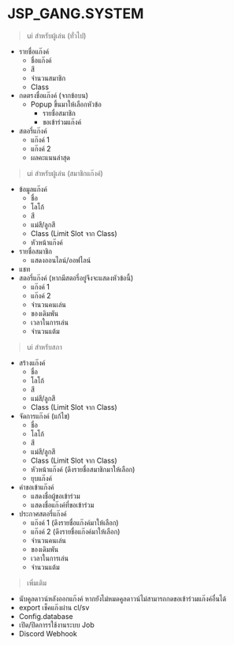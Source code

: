# JSP_GANG.SYSTEM

> ui สำหรับผู้เล่น (ทั่วไป)
  - รายชื่อแก๊งค์
    - ชื่อแก๊งค์
    - สี
    - จำนวนสมาชิก
    - Class
  - กดตรงชื่อแก๊งค์ (จากข้อบน)
    - Popup ขึ้นมาให้เลือกหัวข้อ
      - รายชื่อสมาชิก
      - ขอเข้าร่วมแก๊งค์
  - สตอรี่แก๊งค์
    - แก๊งค์ 1
    - แก๊งค์ 2
    - ผลคะแนนล่าสุด

> ui สำหรับผู้เล่น (สมาชิกแก๊งค์)
  - ข้อมูลแก๊งค์
    - ชื่อ
    - โลโก้
    - สี
    - แม่สี/ลูกสี
    - Class (Limit Slot จาก Class)
    - หัวหน้าแก๊งค์
  - รายชื่อสมาชิก
    - แสดงออนไลน์/ออฟไลน์
  - แชท
  - สตอรี่แก๊งค์ (หากมีสตอรี่อยู่จึงจะแสดงหัวข้อนี้)
    - แก๊งค์ 1
    - แก๊งค์ 2
    - จำนวนคนเล่น
    - ของเดิมพัน
    - เวลาในการเล่น
    - จำนวนแต้ม

> ui สำหรับสภา
  - สร้างแก๊งค์
    - ชื่อ
    - โลโก้
    - สี
    - แม่สี/ลูกสี
    - Class (Limit Slot จาก Class)
  - จัดการแก๊งค์ (แก้ไข)
    - ชื่อ
    - โลโก้
    - สี
    - แม่สี/ลูกสี
    - Class (Limit Slot จาก Class)
    - หัวหน้าแก๊งค์ (ดึงรายชื่อสมาชิกมาให้เลือก)
    - ยุบแก๊งค์
  - คำขอเข้าแก๊งค์
    - แสดงชื่อผู้ขอเข้าร่วม
    - แสดงชื่อแก๊งค์ที่ขอเข้าร่วม
  - ประกาศสตอรี่แก๊งค์
    - แก๊งค์ 1 (ดึงรายชื่อแก๊งค์มาให้เลือก)
    - แก๊งค์ 2 (ดึงรายชื่อแก๊งค์มาให้เลือก)
    - จำนวนคนเล่น
    - ของเดิมพัน
    - เวลาในการเล่น
    - จำนวนแต้ม

> เพิ่มเติม
  - นับคูลดาวน์หลังออกแก๊งค์ หากยังไม่หมดคูลดาวน์ไม่สามารถกดขอเข้าร่วมแก๊งค์อื่นได้
  - export เช็คแก๊งผ่าน cl/sv
  - Config.database
  - เปิด/ปิดการรใช้งานระบบ Job
  - Discord Webhook
